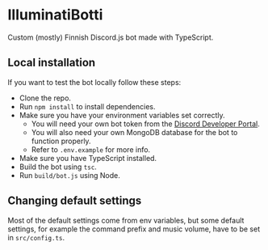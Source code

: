 # IlluminatiBotti

Custom (mostly) Finnish Discord.js bot made with TypeScript.

## Local installation
If you want to test the bot locally follow these steps:
- Clone the repo.
- Run `npm install` to install dependencies.
- Make sure you have your environment variables set correctly.
  - You will need your own bot token from the [Discord Developer Portal](https://discord.com/developers/).
  - You will also need your own MongoDB database for the bot to function properly.
  - Refer to `.env.example` for more info.
- Make sure you have TypeScript installed.
- Build the bot using `tsc`.
- Run `build/bot.js` using Node.

## Changing default settings
Most of the default settings come from env variables, but some default settings, for example the command prefix and music volume, have to be set in `src/config.ts`. 